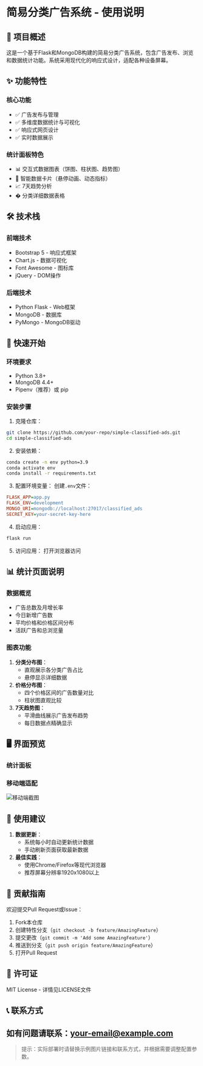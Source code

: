 # 简易分类广告系统 - 使用说明
## 📌 项目概述
这是一个基于Flask和MongoDB构建的简易分类广告系统，包含广告发布、浏览和数据统计功能。系统采用现代化的响应式设计，适配各种设备屏幕。
## ✨ 功能特性
### 核心功能
- ✅ 广告发布与管理
- ✅ 多维度数据统计与可视化
- ✅ 响应式网页设计
- ✅ 实时数据展示
### 统计面板特色
- 📊 交互式数据图表（饼图、柱状图、趋势图）
- 🔢 智能数据卡片（悬停动画、动态指标）
- 📈 7天趋势分析
- � 分类详细数据表格
## 🛠️ 技术栈
### 前端技术
- Bootstrap 5 - 响应式框架
- Chart.js - 数据可视化
- Font Awesome - 图标库
- jQuery - DOM操作
### 后端技术
- Python Flask - Web框架
- MongoDB - 数据库
- PyMongo - MongoDB驱动
## 🚀 快速开始
### 环境要求
- Python 3.8+
- MongoDB 4.4+
- Pipenv（推荐）或 pip
### 安装步骤
1. 克隆仓库：
```bash
git clone https://github.com/your-repo/simple-classified-ads.git
cd simple-classified-ads
```
2. 安装依赖：
```bash
conda create -n env python=3.9
conda activate env
conda install -r requirements.txt
```
3. 配置环境变量：
创建`.env`文件：
```ini
FLASK_APP=app.py
FLASK_ENV=development
MONGO_URI=mongodb://localhost:27017/classified_ads
SECRET_KEY=your-secret-key-here
```
4. 启动应用：
```bash
flask run
```
5. 访问应用：
打开浏览器访问 
## 📊 统计页面说明
### 数据概览
- 广告总数及月增长率
- 今日新增广告数
- 平均价格和价格区间分布
- 活跃广告和总浏览量
### 图表功能
1. **分类分布图**：
   - 直观展示各分类广告占比
   - 悬停显示详细数据
2. **价格分布图**：
   - 四个价格区间的广告数量对比
   - 柱状图直观比较
3. **7天趋势图**：
   - 平滑曲线展示广告发布趋势
   - 每日数据点精确显示
## 🖥️ 界面预览
### 统计面板
### 移动端适配
![移动端截图](https://example.com/screenshots/mobile-view.png)
## 📝 使用建议
1. **数据更新**：
   - 系统每小时自动更新统计数据
   - 手动刷新页面获取最新数据
2. **最佳实践**：
   - 使用Chrome/Firefox等现代浏览器
   - 推荐屏幕分辨率1920x1080以上
## 🤝 贡献指南
欢迎提交Pull Request或Issue：
1. Fork本仓库
2. 创建特性分支（`git checkout -b feature/AmazingFeature`）
3. 提交更改（`git commit -m 'Add some AmazingFeature'`）
4. 推送到分支（`git push origin feature/AmazingFeature`）
5. 打开Pull Request
## 📜 许可证
MIT License - 详情见LICENSE文件
## 📞 联系方式
如有问题请联系：your-email@example.com
---
> 提示：实际部署时请替换示例图片链接和联系方式，并根据需要调整配置参数。
